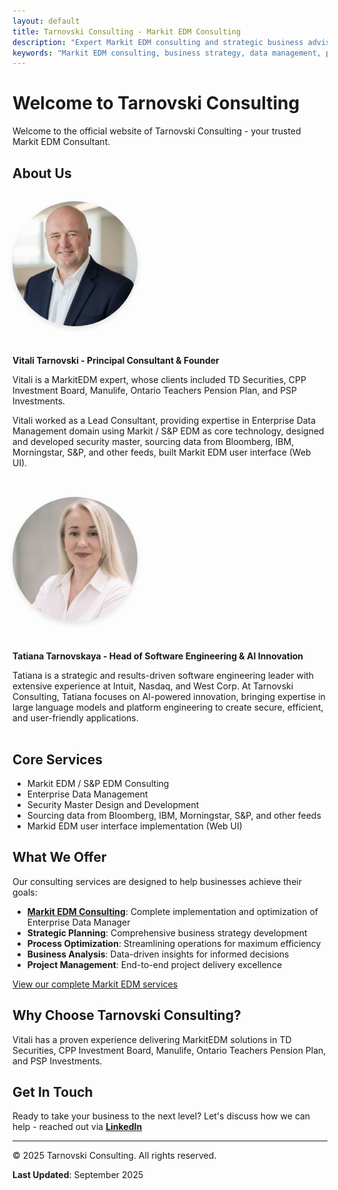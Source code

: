 ```yaml
---
layout: default
title: Tarnovski Consulting - Markit EDM Consulting
description: "Expert Markit EDM consulting and strategic business advisory services. Transform your business with data-driven solutions and proven methodologies."
keywords: "Markit EDM consulting, business strategy, data management, process optimization, enterprise consulting"
---
```


# Welcome to Tarnovski Consulting

Welcome to the official website of Tarnovski Consulting - your trusted Markit EDM Consultant.

## About Us
<div style="display: flex; align-items: flex-start; gap: 2rem; margin: 2rem 0; flex-wrap: wrap;">
  <img src="images/VitaliTarnovski.jpeg" alt="Vitali Tarnovski - Principal Consultant & Founder" 
       style="width: 200px; height: 200px; border-radius: 50%; object-fit: cover; box-shadow: 0 4px 8px rgba(0,0,0,0.1);">
  <div style="flex: 1; min-width: 300px;">
    <p><strong>Vitali Tarnovski - Principal Consultant & Founder</strong></p>
    <p>Vitali is a MarkitEDM expert, whose clients included TD Securities, CPP Investment Board, Manulife, Ontario Teachers Pension Plan, and PSP Investments.</p>
    <p>Vitali worked as a Lead Consultant, providing expertise in Enterprise Data Management domain using Markit / S&P EDM as core technology, designed and developed security master, sourcing data from Bloomberg, IBM, Morningstar, S&P, and other feeds, built Markit EDM user interface (Web UI).</p>
  </div>
</div>

<div style="display: flex; align-items: flex-start; gap: 2rem; margin: 2rem 0; flex-wrap: wrap;">
  <img src="images/TatianaTarnovskaya.jpeg" alt="Tatiana Tarnovskaya - Head of Software Engineering & AI Innovation" 
       style="width: 200px; height: 200px; border-radius: 50%; object-fit: cover; box-shadow: 0 4px 8px rgba(0,0,0,0.1);">
  <div style="flex: 1; min-width: 300px;">
    <p><strong>Tatiana Tarnovskaya - Head of Software Engineering & AI Innovation</strong></p>
    <p>Tatiana is a strategic and results-driven software engineering leader with extensive experience at Intuit, Nasdaq, and West Corp. At Tarnovski Consulting, Tatiana focuses on AI-powered innovation, bringing expertise in large language models and platform engineering to create secure, efficient, and user-friendly applications.</p>
  </div>
</div>

## Core Services

- Markit EDM / S&P EDM Consulting
- Enterprise Data Management
- Security Master Design and Development
- Sourcing data from Bloomberg, IBM, Morningstar, S&P, and other feeds
- Markid EDM user interface implementation (Web UI)

## What We Offer

Our consulting services are designed to help businesses achieve their goals:

- **[Markit EDM Consulting](markit-edm-consulting.md)**: Complete implementation and optimization of Enterprise Data Manager
- **Strategic Planning**: Comprehensive business strategy development
- **Process Optimization**: Streamlining operations for maximum efficiency  
- **Business Analysis**: Data-driven insights for informed decisions
- **Project Management**: End-to-end project delivery excellence

[View our complete Markit EDM services](markit-edm-consulting.md)

## Why Choose Tarnovski Consulting?

Vitali has a proven experience delivering MarkitEDM solutions in TD Securities, CPP Investment Board, Manulife, Ontario Teachers Pension Plan, and PSP Investments.

## Get In Touch

Ready to take your business to the next level? Let's discuss how we can help - reached out via **[LinkedIn](https://www.linkedin.com/in/vitalitarnovski/)**

---

© 2025 Tarnovski Consulting. All rights reserved.

**Last Updated**: September 2025
